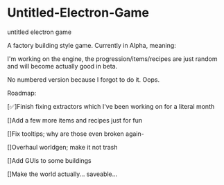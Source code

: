 # Untitled-Electron-Game
untitled electron game

A factory building style game. Currently in Alpha, meaning:

I'm working on the engine, the progression/items/recipes are just random and will become actually good in beta.

No numbered version because I forgot to do it. Oops.



Roadmap:

[✅]Finish fixing extractors which I've been working on for a literal month

[]Add a few more items and recipes just for fun

[]Fix tooltips; why are those even broken again-

[]Overhaul worldgen; make it not trash

[]Add GUIs to some buildings

[]Make the world actually... saveable...

